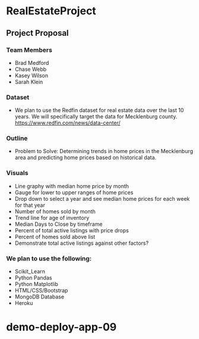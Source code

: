 # RealEstateProject

## Project Proposal

### Team Members
* Brad Medford
* Chase Webb
* Kasey Wilson
* Sarah Klein

### Dataset 
* We plan to use the Redfin dataset for real estate data over the last 10 years. We will specifically target the data for Mecklenburg county. https://www.redfin.com/news/data-center/

### Outline
* Problem to Solve: Determining trends in home prices in the Mecklenburg area and predicting home prices based on historical data. 

### Visuals
* Line graphy with median home price by month 
* Gauge for lower to upper ranges of home prices
* Drop down to select a year and see median home prices for each week for that year
* Number of homes sold by month 
* Trend line for age of inventory 
* Median Days to Close by timeframe
* Percent of total active listings with price drops
* Percent of homes sold above list
* Demonstrate total active listings against other factors?

### We plan to use the following:
* Scikit_Learn
* Python Pandas
* Python Matplotlib
* HTML/CSS/Bootstrap
* MongoDB Database
* Heroku 

# demo-deploy-app-09
